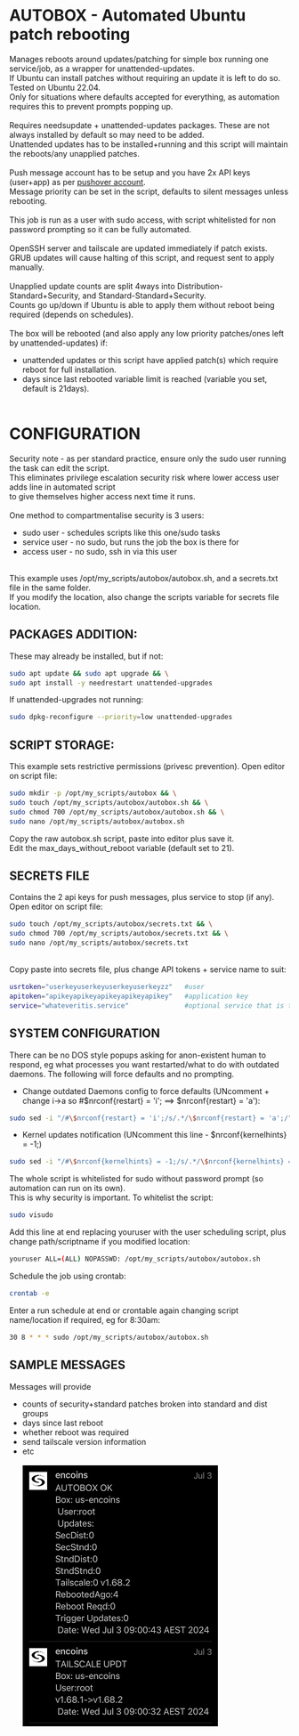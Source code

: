 # AUTOBOX - Automated Ubuntu patch rebooting<br>
Manages reboots around updates/patching for simple box running one service/job, as a wrapper for unattended-updates.<br>
If Ubuntu can install patches without requiring an update it is left to do so.  Tested on Ubuntu 22.04.<br>
Only for situations where defaults accepted for everything, as automation requires this to prevent prompts popping up.<br><br>
Requires needsupdate + unattended-updates packages.  These are not always installed by default so may need to be added.<br>
Unattended updates has to be installed+running and this script will maintain the reboots/any unapplied patches.<br><br>
Push message account has to be setup and you have 2x API keys (user+app) as per [pushover account](https://github.com/bnchk/UbuntuAutomation/tree/main/push-message-setup).<br>
Message priority can be set in the script, defaults to silent messages unless rebooting.<br><br>
This job is run as a user with sudo access, with script whitelisted for non password prompting so it can be fully automated.<br><br>
OpenSSH server and tailscale are updated immediately if patch exists.<br>
GRUB updates will cause halting of this script, and request sent to apply manually.<br><br>
Unapplied update counts are split 4ways into Distribution-Standard+Security, and Standard-Standard+Security.<br>
Counts go up/down if Ubuntu is able to apply them without reboot being required (depends on schedules).<br><br>
The box will be rebooted (and also apply any low priority patches/ones left by unattended-updates) if:
* unattended updates or this script have applied patch(s) which require reboot for full installation.
* days since last rebooted variable limit is reached (variable you set, default is 21days).<br><br>

# CONFIGURATION
Security note - as per standard practice, ensure only the sudo user running the task can edit the script.<br>
This eliminates privilege escalation security risk where lower access user adds line in automated script<br>
to give themselves higher access next time it runs.<br><br>
One method to compartmentalise security is 3 users:
* sudo user - schedules scripts like this one/sudo tasks
* service user - no sudo, but runs the job the box is there for
* access user - no sudo, ssh in via this user
<br>
This example uses /opt/my_scripts/autobox/autobox.sh, and a secrets.txt file in the same folder.<br>
If you modify the location, also change the scripts variable for secrets file location.<br>

## PACKAGES ADDITION:
These may already be installed, but if not:
```bash
sudo apt update && sudo apt upgrade && \
sudo apt install -y needrestart unattended-upgrades
```
If unattended-upgrades not running:
```bash
sudo dpkg-reconfigure --priority=low unattended-upgrades
```

## SCRIPT STORAGE:
This example sets restrictive permissions (privesc prevention).  Open editor on script file:
```bash
sudo mkdir -p /opt/my_scripts/autobox && \
sudo touch /opt/my_scripts/autobox/autobox.sh && \
sudo chmod 700 /opt/my_scripts/autobox/autobox.sh && \
sudo nano /opt/my_scripts/autobox/autobox.sh
```
Copy the raw autobox.sh script, paste into editor plus save it.<br>
Edit the max_days_without_reboot variable (default set to 21).

## SECRETS FILE
Contains the 2 api keys for push messages, plus service to stop (if any).<br>
Open editor on script file:
```bash
sudo touch /opt/my_scripts/autobox/secrets.txt && \
sudo chmod 700 /opt/my_scripts/autobox/secrets.txt && \
sudo nano /opt/my_scripts/autobox/secrets.txt
```
<br>Copy paste into secrets file, plus change API tokens + service name to suit:
```bash
usrtoken="userkeyuserkeyuserkeyuserkeyzz"   #user
apitoken="apikeyapikeyapikeyapikeyapikey"   #application key
service="whateveritis.service"              #optional service that is to be stopped
```

## SYSTEM CONFIGURATION 
There can be no DOS style popups asking for anon-existent human to respond, eg what processes you want restarted/what to do with outdated daemons.  The following will force defaults and no prompting.
* Change outdated Daemons config to force defaults (UNcomment + change i->a so #$nrconf{restart} = 'i';  ==> $nrconf{restart} = 'a'):
```bash
sudo sed -i "/#\$nrconf{restart} = 'i';/s/.*/\$nrconf{restart} = 'a';/" /etc/needrestart/needrestart.conf
```
* Kernel updates notification (UNcomment this line - $nrconf{kernelhints} = -1;)
```bash
sudo sed -i "/#\$nrconf{kernelhints} = -1;/s/.*/\$nrconf{kernelhints} = -1;/" /etc/needrestart/needrestart.conf
```
The whole script is whitelisted for sudo without password prompt (so automation can run on its own).<br>
This is why security is important.  To whitelist the script:
```bash
sudo visudo
```
Add this line at end replacing youruser with the user scheduling script, plus change path/scriptname if you modified location:<br>
```bash
youruser ALL=(ALL) NOPASSWD: /opt/my_scripts/autobox/autobox.sh
```
Schedule the job using crontab:
```bash
crontab -e
```
Enter a run schedule at end or crontable again changing script name/location if required, eg for 8:30am:<br>
```bash
30 8 * * * sudo /opt/my_scripts/autobox/autobox.sh
```

## SAMPLE MESSAGES
Messages will provide 
* counts of security+standard patches broken into standard and dist groups
* days since last reboot
* whether reboot was required
* send tailscale version information
* etc<br><br>
![sample_message1](./assets/sample_msgs1sml.png) <br>
